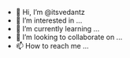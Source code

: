 - 👋 Hi, I’m @itsvedantz
- 👀 I’m interested in ...
- 🌱 I’m currently learning ...
- 💞️ I’m looking to collaborate on ...
- 📫 How to reach me ...

<!---
itsvedantz/itsvedantz is a ✨ special ✨ repository because its `README.md` (this file) appears on your GitHub profile.
You can click the Preview link to take a look at your changes.
--->
